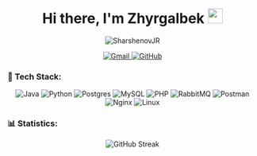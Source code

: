 <h1 align="center">Hi there, I'm Zhyrgalbek <img src="https://raw.githubusercontent.com/MartinHeinz/MartinHeinz/master/wave.gif" width="30px"></h1>
<p align="center">
  <img src="https://komarev.com/ghpvc/?username=SharshenovJR&label=Profile%20views&color=0e75b6&style=flat" alt="SharshenovJR"/> 
</p>

<p align="center">
  <a href="mailto:sharshenov.jr@gmail.com">
    <img src="https://img.shields.io/badge/Gmail-D14836?style=for-the-badge&logo=gmail&logoColor=white" alt="Gmail">
  </a>
  <a href="https://github.com/SharshenovJR">
    <img src="https://img.shields.io/badge/-GitHub-181717?style=for-the-badge&logo=github" alt="GitHub">
  </a>
</p>

### 🚀 Tech Stack:
<p align="center">
  <img src="https://img.shields.io/badge/Java-%23ED8B00.svg?style=for-the-badge&logo=java&logoColor=white" alt="Java">
  <img src="https://img.shields.io/badge/Python-%2314354C.svg?style=for-the-badge&logo=python&logoColor=white" alt="Python">
  <img src="https://img.shields.io/badge/Postgres-%23316192.svg?style=for-the-badge&logo=postgresql&logoColor=white" alt="Postgres">
  <img src="https://img.shields.io/badge/MySQL-%230072C6.svg?style=for-the-badge&logo=mysql&logoColor=white" alt="MySQL">
  <img src="https://img.shields.io/badge/PHP-%23777BB4.svg?style=for-the-badge&logo=php&logoColor=white" alt="PHP">
  <img src="https://img.shields.io/badge/RabbitMQ-%23FF6600.svg?style=for-the-badge&logo=rabbitmq&logoColor=white" alt="RabbitMQ">
  <img src="https://img.shields.io/badge/Postman-%23FF6C37.svg?style=for-the-badge&logo=postman&logoColor=white" alt="Postman">
  <img src="https://img.shields.io/badge/Nginx-%23009639.svg?style=for-the-badge&logo=nginx&logoColor=white" alt="Nginx">
  <img src="https://img.shields.io/badge/Linux-%23FCC624.svg?style=for-the-badge&logo=linux&logoColor=black" alt="Linux">
</p>

### 📊 Statistics:
<p align="center">
  <img src="http://github-readme-streak-stats.herokuapp.com?user=SharshenovJR&theme=algolia" alt="GitHub Streak">
</p>
